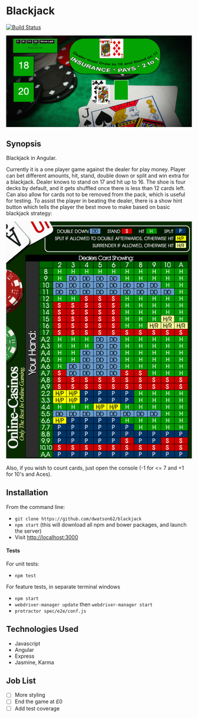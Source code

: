 Blackjack
=======================

[![Build Status](https://travis-ci.org/dwatson62/blackjack.svg?branch=master)](https://travis-ci.org/dwatson62/blackjack)

![Blackjack](https://github.com/dwatson62/blackjack/blob/master/public/images/screenshot.png)

## Synopsis

Blackjack in Angular.

Currently it is a one player game against the dealer for play money. Player can bet different amounts, hit, stand, double down or split and win extra for a blackjack. Dealer knows to stand on 17 and hit up to 16. The shoe is four decks by default, and it gets shuffled once there is less than 12 cards left. Can also allow for cards not to be removed from the pack, which is useful for testing. To assist the player in beating the dealer, there is a show hint button which tells the player the best move to make based on basic blackjack strategy:

![Blackjack-chart](https://github.com/dwatson62/blackjack/blob/master/public/images/blackjack-chart.gif)

Also, if you wish to count cards, just open the console (-1 for <= 7 and +1 for 10's and Aces).

## Installation

From the command line:

- ``` git clone https://github.com/dwatson62/blackjack ```
- ``` npm start ``` (this will download all npm and bower packages, and launch the server)
- Visit [http://localhost:3000](http://localhost:3000)

#### Tests

For unit tests:

- ``` npm test ```

For feature tests, in separate terminal windows

- ``` npm start ```
- ``` webdriver-manager update ``` then ``` webdriver-manager start ```
- ``` protractor spec/e2e/conf.js ```

## Technologies Used

- Javascript
- Angular
- Express
- Jasmine, Karma

## Job List

- [ ] More styling
- [ ] End the game at £0
- [ ] Add test coverage
